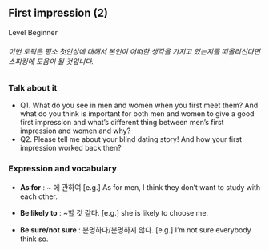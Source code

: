## First impression (2)
Level Beginner
###### 이번 토픽은 평소 첫인상에 대해서 본인이 어떠한 생각을 가지고 있는지를 떠올리신다면 스피킹에 도움이 될 것입니다.

### Talk about it
- Q1. What do you see in men and women when you first meet them? And what do you think is important for both men and women to give a good first impression and what’s different thing between men’s first impression and women and why?- Q2. Please tell me about your blind dating story! And how your first impression worked back then?
### Expression and vocabulary
- **As for** : ~ 에 관하여
[e.g.] As for men, I think they don’t want to study with each other.

- **Be likely to** : ~할 것 같다.
[e.g.] she is likely to choose me.

- **Be sure/not sure** : 분명하다/분명하지 않다.
[e.g.] I’m not sure everybody think so.


